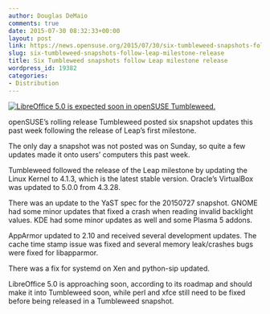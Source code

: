 ```yaml
---
author: Douglas DeMaio
comments: true
date: 2015-07-30 08:32:33+00:00
layout: post
link: https://news.opensuse.org/2015/07/30/six-tumbleweed-snapshots-follow-leap-milestone-release/
slug: six-tumbleweed-snapshots-follow-leap-milestone-release
title: Six Tumbleweed snapshots follow Leap milestone release
wordpress_id: 19382
categories:
- Distribution
---
```


[![LibreOffice 5.0 is expected soon in openSUSE Tumbleweed.](https://blog.documentfoundation.org/wp-content/uploads/2015/07/tdf-roadtolo50.png)](https://blog.documentfoundation.org/wp-content/uploads/2015/07/tdf-roadtolo50.png)

openSUSE’s rolling release Tumbleweed posted six snapshot updates this past week following the release of Leap’s first milestone.

The only day a snapshot was not posted was on Sunday, so quite a few updates made it onto users’ computers this past week.

Tumbleweed followed the release of the Leap milestone by updating the Linux Kernel to 4.1.3, which is the latest stable version. Oracle’s VirtualBox was updated to 5.0.0 from 4.3.28.

There was an update to the YaST spec for the 20150727 snapshot. GNOME had some minor updates that fixed a crash when reading invalid backlight values. KDE had some minor updates as well and some Plasma 5 addons.

AppArmor updated to 2.10 and received several development updates. The cache time stamp issue was fixed and several memory leak/crashes bugs were fixed for libapparmor.

There was a fix for systemd on Xen and python-sip updated.

LibreOffice 5.0 is approaching soon, according to its roadmap and should make it into Tumbleweed soon, while perl and xfce still need to be fixed before being released in a Tumbleweed snapshot.
